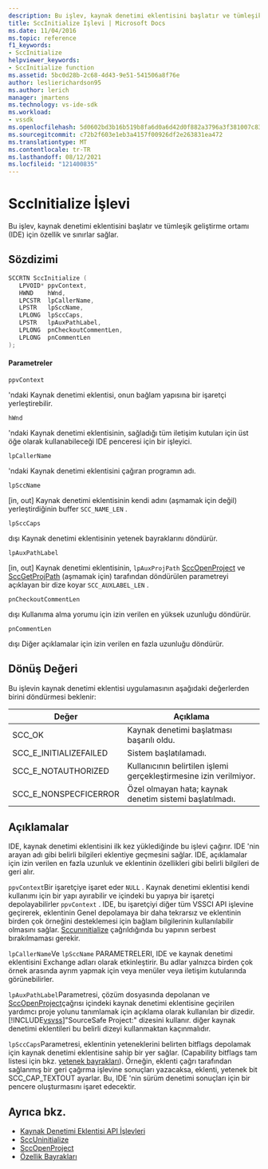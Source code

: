 ```yaml
---
description: Bu işlev, kaynak denetimi eklentisini başlatır ve tümleşik geliştirme ortamı (IDE) için özellik ve sınırlar sağlar.
title: SccInitialize Işlevi | Microsoft Docs
ms.date: 11/04/2016
ms.topic: reference
f1_keywords:
- SccInitialize
helpviewer_keywords:
- SccInitialize function
ms.assetid: 5bc0d28b-2c68-4d43-9e51-541506a8f76e
author: leslierichardson95
ms.author: lerich
manager: jmartens
ms.technology: vs-ide-sdk
ms.workload:
- vssdk
ms.openlocfilehash: 5d0602bd3b16b519b8fa6d0a6d42d0f882a3796a3f381007c835738846952504
ms.sourcegitcommit: c72b2f603e1eb3a4157f00926df2e263831ea472
ms.translationtype: MT
ms.contentlocale: tr-TR
ms.lasthandoff: 08/12/2021
ms.locfileid: "121400835"
---
```

# <a name="sccinitialize-function"></a>SccInitialize İşlevi
Bu işlev, kaynak denetimi eklentisini başlatır ve tümleşik geliştirme ortamı (IDE) için özellik ve sınırlar sağlar.

## <a name="syntax"></a>Sözdizimi

```cpp
SCCRTN SccInitialize (
   LPVOID* ppvContext,
   HWND    hWnd,
   LPCSTR  lpCallerName,
   LPSTR   lpSccName,
   LPLONG  lpSccCaps,
   LPSTR   lpAuxPathLabel,
   LPLONG  pnCheckoutCommentLen,
   LPLONG  pnCommentLen
);
```

#### <a name="parameters"></a>Parametreler
 `ppvContext`

'ndaki Kaynak denetimi eklentisi, onun bağlam yapısına bir işaretçi yerleştirebilir.

 `hWnd`

'ndaki Kaynak denetimi eklentisinin, sağladığı tüm iletişim kutuları için üst öğe olarak kullanabileceği IDE penceresi için bir işleyici.

 `lpCallerName`

'ndaki Kaynak denetimi eklentisini çağıran programın adı.

 `lpSccName`

[in, out] Kaynak denetimi eklentisinin kendi adını (aşmamak için değil) yerleştirdiğinin buffer `SCC_NAME_LEN` .

 `lpSccCaps`

dışı Kaynak denetimi eklentisinin yetenek bayraklarını döndürür.

 `lpAuxPathLabel`

[in, out] Kaynak denetimi eklentisinin, `lpAuxProjPath` [SccOpenProject](../extensibility/sccopenproject-function.md) ve [SccGetProjPath](../extensibility/sccgetprojpath-function.md) (aşmamak için) tarafından döndürülen parametreyi açıklayan bir dize koyar `SCC_AUXLABEL_LEN` .

 `pnCheckoutCommentLen`

dışı Kullanıma alma yorumu için izin verilen en yüksek uzunluğu döndürür.

 `pnCommentLen`

dışı Diğer açıklamalar için izin verilen en fazla uzunluğu döndürür.

## <a name="return-value"></a>Dönüş Değeri
 Bu işlevin kaynak denetimi eklentisi uygulamasının aşağıdaki değerlerden birini döndürmesi beklenir:

|Değer|Açıklama|
|-----------|-----------------|
|SCC_OK|Kaynak denetimi başlatması başarılı oldu.|
|SCC_E_INITIALIZEFAILED|Sistem başlatılamadı.|
|SCC_E_NOTAUTHORIZED|Kullanıcının belirtilen işlemi gerçekleştirmesine izin verilmiyor.|
|SCC_E_NONSPECFICERROR|Özel olmayan hata; kaynak denetim sistemi başlatılmadı.|

## <a name="remarks"></a>Açıklamalar
 IDE, kaynak denetimi eklentisini ilk kez yüklediğinde bu işlevi çağırır. IDE 'nin arayan adı gibi belirli bilgileri eklentiye geçmesini sağlar. IDE, açıklamalar için izin verilen en fazla uzunluk ve eklentinin özellikleri gibi belirli bilgileri de geri alır.

 `ppvContext`Bir işaretçiye işaret eder `NULL` . Kaynak denetimi eklentisi kendi kullanımı için bir yapı ayırabilir ve içindeki bu yapıya bir işaretçi depolayabilirler `ppvContext` . IDE, bu işaretçiyi diğer tüm VSSCI API işlevine geçirerek, eklentinin Genel depolamaya bir daha tekrarsız ve eklentinin birden çok örneğini desteklemesi için bağlam bilgilerinin kullanılabilir olmasını sağlar. [Sccunınitialize](../extensibility/sccuninitialize-function.md) çağrıldığında bu yapının serbest bırakılmaması gerekir.

 `lpCallerName`Ve `lpSccName` PARAMETRELERI, IDE ve kaynak denetimi eklentisini Exchange adları olarak etkinleştirir. Bu adlar yalnızca birden çok örnek arasında ayrım yapmak için veya menüler veya iletişim kutularında görünebilirler.

 `lpAuxPathLabel`Parametresi, çözüm dosyasında depolanan ve [SccOpenProject](../extensibility/sccopenproject-function.md)çağrısı içindeki kaynak denetimi eklentisine geçirilen yardımcı proje yolunu tanımlamak için açıklama olarak kullanılan bir dizedir. [!INCLUDE[vsvss](../extensibility/includes/vsvss_md.md)]"SourceSafe Project:" dizesini kullanır. diğer kaynak denetimi eklentileri bu belirli dizeyi kullanmaktan kaçınmalıdır.

 `lpSccCaps`Parametresi, eklentinin yeteneklerini belirten bitflags depolamak için kaynak denetimi eklentisine sahip bir yer sağlar. (Capability bitflags tam listesi için bkz. [yetenek bayrakları](../extensibility/capability-flags.md)). Örneğin, eklenti çağrı tarafından sağlanmış bir geri çağırma işlevine sonuçları yazacaksa, eklenti, yetenek bit SCC_CAP_TEXTOUT ayarlar. Bu, IDE 'nin sürüm denetimi sonuçları için bir pencere oluşturmasını işaret edecektir.

## <a name="see-also"></a>Ayrıca bkz.
- [Kaynak Denetimi Eklentisi API İşlevleri](../extensibility/source-control-plug-in-api-functions.md)
- [SccUninitialize](../extensibility/sccuninitialize-function.md)
- [SccOpenProject](../extensibility/sccopenproject-function.md)
- [Özellik Bayrakları](../extensibility/capability-flags.md)
